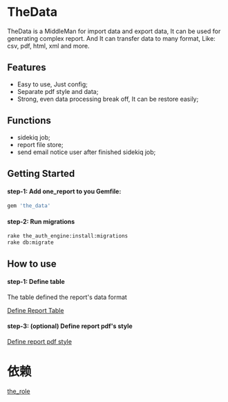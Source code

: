 # TheData
TheData is a MiddleMan for import data and export data, It can be used for generating complex report.
And It can transfer data to many format, Like: csv, pdf, html, xml and more.

## Features
- Easy to use, Just config;
- Separate pdf style and data;
- Strong, even data processing break off, It can be restore easily;

## Functions
- sidekiq job;
- report file store;
- send email notice user after finished sidekiq job;

## Getting Started

#### step-1: Add one_report to you Gemfile:

```ruby
gem 'the_data'
```

#### step-2: Run migrations

```bash
rake the_auth_engine:install:migrations
rake db:migrate
```

## How to use

#### step-1: Define table
The table defined the report's data format

[Define Report Table](docs/define-report-table.md)

#### step-3: (optional) Define report pdf's style
[Define report pdf style](docs/define-pdf-style)

# 依赖
[the_role](https://github.com/yigexiangfa/the_role)